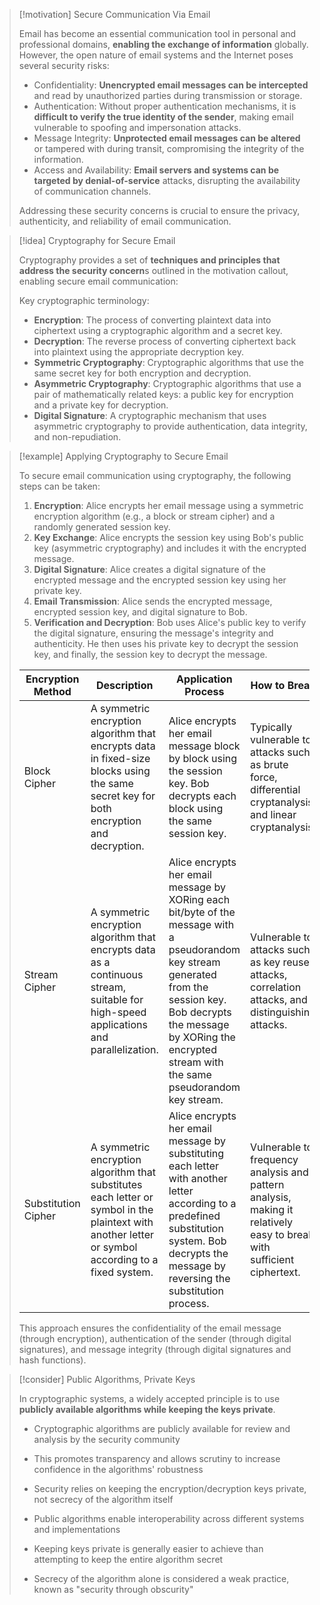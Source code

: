 > [!motivation] Secure Communication Via Email
>
> Email has become an essential communication tool in personal and professional domains, **enabling the exchange of information** globally. However, the open nature of email systems and the Internet poses several security risks:
>
> - Confidentiality: **Unencrypted email messages can be intercepted** and read by unauthorized parties during transmission or storage.
> - Authentication: Without proper authentication mechanisms, it is **difficult to verify the true identity of the sender**, making email vulnerable to spoofing and impersonation attacks.
> - Message Integrity: **Unprotected email messages can be altered** or tampered with during transit, compromising the integrity of the information.
> - Access and Availability: **Email servers and systems can be targeted by denial-of-service** attacks, disrupting the availability of communication channels.
>
> Addressing these security concerns is crucial to ensure the privacy, authenticity, and reliability of email communication.

> [!idea] Cryptography for Secure Email
>
> Cryptography provides a set of **techniques and principles that address the security concern**s outlined in the motivation callout, enabling secure email communication:
> 
> Key cryptographic terminology:
> - **Encryption**: The process of converting plaintext data into ciphertext using a cryptographic algorithm and a secret key.
> - **Decryption**: The reverse process of converting ciphertext back into plaintext using the appropriate decryption key.
> - **Symmetric Cryptography**: Cryptographic algorithms that use the same secret key for both encryption and decryption.
> - **Asymmetric Cryptography**: Cryptographic algorithms that use a pair of mathematically related keys: a public key for encryption and a private key for decryption.
> - **Digital Signature**: A cryptographic mechanism that uses asymmetric cryptography to provide authentication, data integrity, and non-repudiation.


> [!example] Applying Cryptography to Secure Email
>
> To secure email communication using cryptography, the following steps can be taken:
>
> 1. **Encryption**: Alice encrypts her email message using a symmetric encryption algorithm (e.g., a block or stream cipher) and a randomly generated session key.
> 2. **Key Exchange**: Alice encrypts the session key using Bob's public key (asymmetric cryptography) and includes it with the encrypted message.
> 3. **Digital Signature**: Alice creates a digital signature of the encrypted message and the encrypted session key using her private key.
> 4. **Email Transmission**: Alice sends the encrypted message, encrypted session key, and digital signature to Bob.
> 5. **Verification and Decryption**: Bob uses Alice's public key to verify the digital signature, ensuring the message's integrity and authenticity. He then uses his private key to decrypt the session key, and finally, the session key to decrypt the message.
>
> | Encryption Method  | Description | Application Process | How to Break |
> |-------------------|-------------|---------------------|--------------|
> | Block Cipher      | A symmetric encryption algorithm that encrypts data in fixed-size blocks using the same secret key for both encryption and decryption. | Alice encrypts her email message block by block using the session key. Bob decrypts each block using the same session key. | Typically vulnerable to attacks such as brute force, differential cryptanalysis, and linear cryptanalysis. |
> | Stream Cipher     | A symmetric encryption algorithm that encrypts data as a continuous stream, suitable for high-speed applications and parallelization. | Alice encrypts her email message by XORing each bit/byte of the message with a pseudorandom key stream generated from the session key. Bob decrypts the message by XORing the encrypted stream with the same pseudorandom key stream. | Vulnerable to attacks such as key reuse attacks, correlation attacks, and distinguishing attacks. |
> | Substitution Cipher | A symmetric encryption algorithm that substitutes each letter or symbol in the plaintext with another letter or symbol according to a fixed system. | Alice encrypts her email message by substituting each letter with another letter according to a predefined substitution system. Bob decrypts the message by reversing the substitution process. | Vulnerable to frequency analysis and pattern analysis, making it relatively easy to break with sufficient ciphertext. |
>
> This approach ensures the confidentiality of the email message (through encryption), authentication of the sender (through digital signatures), and message integrity (through digital signatures and hash functions).


> [!consider] Public Algorithms, Private Keys
>
> In cryptographic systems, a widely accepted principle is to use **publicly available algorithms while keeping the keys private**. 
>
> - Cryptographic algorithms are publicly available for review and analysis by the security community
> - This promotes transparency and allows scrutiny to increase confidence in the algorithms' robustness
> - Security relies on keeping the encryption/decryption keys private, not secrecy of the algorithm itself
> - Public algorithms enable interoperability across different systems and implementations
>
> - Keeping keys private is generally easier to achieve than attempting to keep the entire algorithm secret
> - Secrecy of the algorithm alone is considered a weak practice, known as "security through obscurity"
